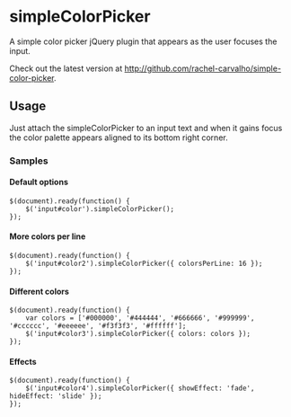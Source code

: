 # simpleColorPicker

A simple color picker jQuery plugin that appears as the user focuses the input.

Check out the latest version at http://github.com/rachel-carvalho/simple-color-picker.

## Usage
Just attach the simpleColorPicker to an input text and when it gains focus the color palette appears aligned to its bottom right corner.

### Samples

#### Default options

    $(document).ready(function() {
        $('input#color').simpleColorPicker();
    });

#### More colors per line

    $(document).ready(function() {
        $('input#color2').simpleColorPicker({ colorsPerLine: 16 });
    });

#### Different colors

    $(document).ready(function() {
        var colors = ['#000000', '#444444', '#666666', '#999999', '#cccccc', '#eeeeee', '#f3f3f3', '#ffffff'];
        $('input#color3').simpleColorPicker({ colors: colors });
    });

#### Effects

    $(document).ready(function() {
        $('input#color4').simpleColorPicker({ showEffect: 'fade', hideEffect: 'slide' });
    });
